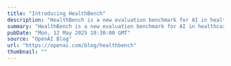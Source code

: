 ```yaml
---
title: "Introducing HealthBench"
description: "HealthBench is a new evaluation benchmark for AI in healthcare which evaluates models in realistic scenarios. Built with input from 250+ physicians, it aims to provide a shared standard for model performance and safety in health."
summary: "HealthBench is a new evaluation benchmark for AI in healthcare which evaluates models in realistic scenarios. Built with input from 250+ physicians, it aims to provide a shared standard for model performance and safety in health."
pubDate: "Mon, 12 May 2025 10:30:00 GMT"
source: "OpenAI Blog"
url: "https://openai.com/blog/healthbench"
thumbnail: ""
---
```


